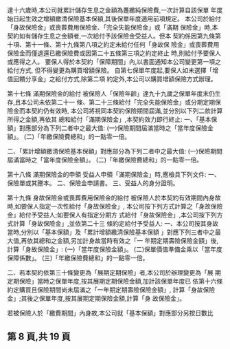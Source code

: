 達十六歲時,本公司就累計儲存生息之金額為躉繳純保險費,一次計算自該保單 年度始日起生效之增額繳清保險基本保額,其後保單年度適用前項規定。 本公司於給付「身故保險金」或喪葬費用保險金、「完全失能保險金」或「滿期 保險金」時,本契約如有儲存生息之金額者,一次給付予該保險金受益人。但本 契約係因第九條第十項、第十一條、第十九條第八項之約定未給付任何「身故保 險金」或喪葬費用保險金而僅退還已繳保險費或因第二十五條第三項之約定終止 時,則給付予要保人或應得之人。 要保人得於本契約「保障期間」內,以書面通知本公司變更第一項之給付方式, 但不得變更為購買增額保險。 自第七保單年度起,要保人如未選擇「增值回饋分享金」之給付方式,除第二項 約定外,本公司以購買增額保險方式辦理。 

第十七條 滿期保險金的給付 被保險人「保險年齡」達九十九歲之保單年度末仍生存,且本公司未依第二十一 條、第二十三條給付「完全失能保險金」或分期定期保險金而本契約仍有效時, 本公司將視同本契約保險期間屆滿,並分別以下列二款計算所得之金額,再依其 總和給付「滿期保險金」,本契約效力即行終止: 一、「基本保額」對應部分為下列二者中之最大值: 
(一)保險期間屆滿當時之「當年度保險金額」。 (二)「年繳保險費總和」的一點零一倍。 

二、「累計增額繳清保險基本保額」對應部分為下列二者中之最大值: 
(一)保險期間屆滿當時之「當年度保險金額」。 (二)「年繳保險費總和」的一點零一倍。 

第十八條 滿期保險金的申領 受益人申領「滿期保險金」時,應檢具下列文件: 一、保險單或其謄本。 二、保險金申請書。 三、受益人的身分證明。 

第十九條 身故保險金或喪葬費用保險金的給付 被保險人於本契約有效期間內身故時,如要保人指定一次性給付「身故保險金」, 本公司按下列方式計算之「身故保險金」給付予受益人;如要保人有指定分期方 式給付「身故保險金」,本公司按下列方式計算「身故保險金」,並依第二十三 條約定給付予受益人: 
一、本公司按其身故當時,分別以「基本保額」及「累計增額繳清保險基本保額 
」對應下列三者中之最大值,再依其總和之金額,另加計身故當時有效之「一 年期定期壽險保險金額」後,計算「身故保險金」: (一)「當年度保險金額」。 (二)保單價值準備金乘以「當年度保障係數」。 (三)「年繳保險費總和」的一點零一倍。 

二、若本契約依第三十條變更為「展期定期保險」者,本公司於辦理變更為「展 期定期保險」當時之保單年度,按其展期定期保險金額,加計該保單年度已 依第十六條約定購買且保險期間尚未屆滿之「一年期定期壽險保險金額」, 計算「身故保險金」;其後之保單年度,按其展期定期保險金額,計算「身 故保險金」。 

若被保險人於「繳費期間」內身故,本公司就「基本保額」對應部分另按日數比

## 第 8 頁,共 19 頁
